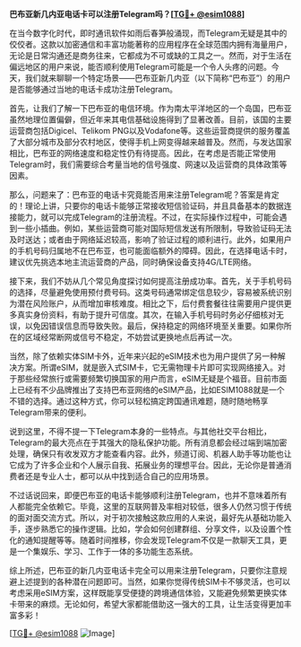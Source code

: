 **巴布亚新几内亚电话卡可以注册Telegram吗？[[TG💪+ @esim1088](https://t.me/s/esim1088)]**

在当今数字化时代，即时通讯软件如雨后春笋般涌现，而Telegram无疑是其中的佼佼者。这款以加密通信和丰富功能著称的应用程序在全球范围内拥有海量用户，无论是日常沟通还是商务往来，它都成为不可或缺的工具之一。然而，对于生活在偏远地区的用户来说，能否顺利使用Telegram可能是一个令人头疼的问题。今天，我们就来聊聊一个特定场景——巴布亚新几内亚（以下简称“巴布亚”）的用户是否能够通过当地的电话卡成功注册Telegram。

首先，让我们了解一下巴布亚的电信环境。作为南太平洋地区的一个岛国，巴布亚虽然地理位置偏僻，但近年来其电信基础设施得到了显著改善。目前，该国的主要运营商包括Digicel、Telikom PNG以及Vodafone等。这些运营商提供的服务覆盖了大部分城市及部分农村地区，使得手机上网变得越来越普及。然而，与发达国家相比，巴布亚的网络速度和稳定性仍有待提高。因此，在考虑是否能正常使用Telegram时，我们需要综合考量当地的信号强度、网速以及运营商的具体政策等因素。

那么，问题来了：巴布亚的电话卡究竟能否用来注册Telegram呢？答案是肯定的！理论上讲，只要你的电话卡能够正常接收短信验证码，并且具备基本的数据连接能力，就可以完成Telegram的注册流程。不过，在实际操作过程中，可能会遇到一些小插曲。例如，某些运营商可能对国际短信发送有所限制，导致验证码无法及时送达；或者由于网络延迟较高，影响了验证过程的顺利进行。此外，如果用户的手机号码归属地不在巴布亚，也可能面临额外的障碍。因此，在选择电话卡时，建议优先挑选本地主流运营商的产品，同时确保设备支持4G/LTE网络。

接下来，我们不妨从几个常见角度探讨如何提高注册成功率。首先，关于手机号码的选择，尽量避免使用预付费号码。这类号码通常绑定信息较少，容易被系统识别为潜在风险账户，从而增加审核难度。相比之下，后付费套餐往往需要用户提供更多真实身份资料，有助于提升可信度。其次，在输入手机号码时务必仔细核对无误，以免因错误信息而导致失败。最后，保持稳定的网络环境至关重要。如果你所在的区域经常断网或信号不稳定，不妨尝试更换地点后再试一次。

当然，除了依赖实体SIM卡外，近年来兴起的eSIM技术也为用户提供了另一种解决方案。所谓eSIM，就是嵌入式SIM卡，它无需物理卡片即可实现网络接入。对于那些经常旅行或需要频繁切换国家的用户而言，eSIM无疑是个福音。目前市面上已经有不少品牌推出了支持巴布亚网络的eSIM产品，比如ESIM1088就是一个不错的选择。通过这种方式，你可以轻松搞定跨国通讯难题，随时随地畅享Telegram带来的便利。

说到这里，不得不提一下Telegram本身的一些特点。与其他社交平台相比，Telegram的最大亮点在于其强大的隐私保护功能。所有消息都会经过端到端加密处理，确保只有收发双方才能查看内容。此外，频道订阅、机器人助手等功能也让它成为了许多企业和个人展示自我、拓展业务的理想平台。因此，无论你是普通消费者还是专业人士，都可以从中找到适合自己的应用场景。

不过话说回来，即便巴布亚的电话卡能够顺利注册Telegram，也并不意味着所有人都能完全依赖它。毕竟，这里的互联网普及率相对较低，很多人仍然习惯于传统的面对面交流方式。所以，对于初次接触这款应用的人来说，最好先从基础功能入手，逐步熟悉它的操作逻辑。比如，学会如何创建群组、分享文件，以及设置个性化的通知提醒等等。随着时间推移，你会发现Telegram不仅是一款聊天工具，更是一个集娱乐、学习、工作于一体的多功能生态系统。

综上所述，巴布亚的新几内亚电话卡完全可以用来注册Telegram，只要你注意规避上述提到的各种潜在问题即可。当然，如果你觉得传统SIM卡不够灵活，也可以考虑采用eSIM方案，这样既能享受便捷的跨境通信体验，又能避免频繁更换实体卡带来的麻烦。无论如何，希望大家都能借助这一强大的工具，让生活变得更加丰富多彩！

[[TG💪+ @esim1088](https://t.me/s/esim1088) ![Image](https://i.postimg.cc/4NQfJmqS/Snipaste-2025-05-13-00-14-12.png)]
